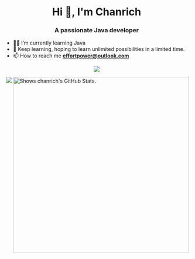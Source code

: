 <h1 align="center">Hi 👋, I'm Chanrich</h1>
<h3 align="center">A passionate Java developer</h3>

- 👨‍💻  I’m currently learning Java
- 🌱 Keep learning, hoping to learn unlimited possibilities in a limited time.
- 📫 How to reach me **effortpower@outlook.com**

<p align="center">
  <a href="https://github.com/ccczg">
    <img src="https://github-profile-trophy.vercel.app/?username=ccczg&theme=darkhub" />
  </a>
</p>


<a align="left" href="https://github.com/pulls?q=author%3Accczg">
  <picture>
    <source media="(prefers-color-scheme: dark)" srcset="https://github-stats.liuli.lol/api?username=ccczg&theme=vue-dark&show_icons=true&include_all_commits=true&count_private=true">
    <img alt="Shows chanrich's GitHub Stats." align="right" width="480px" src="https://github-stats.liuli.lol/api?username=ccczg&theme=vue&show_icons=true&include_all_commits=true&count_private=true">
  </picture>
</a>
<a align="right"  href="https://github.com/ccczg">
  <img align="right" src="https://metrics.lecoq.io/ccczg?template=classic&base.activity=0&base.community=0&base.repositories=0&base.metadata=0&isocalendar=1&base=header%2C%20activity%2C%20community%2C%20repositories%2C%20metadata&base.indepth=false&base.hireable=false&isocalendar=false&isocalendar.duration=full-year&config.timezone=Asia%2FShanghai">
</a>


  

